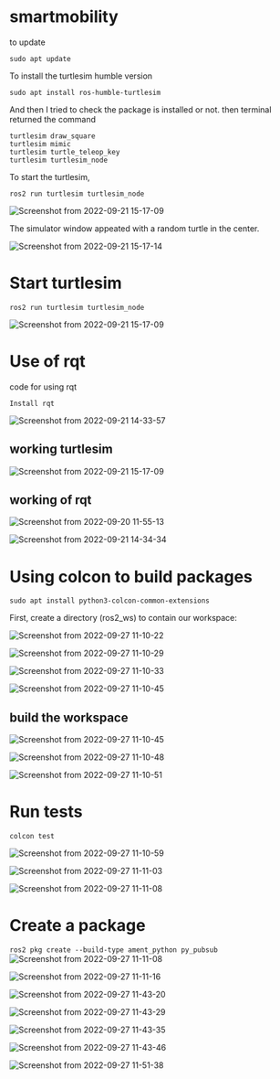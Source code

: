 # smartmobility
to update 

```
sudo apt update
```
To install the turtlesim humble version

```
sudo apt install ros-humble-turtlesim

```


And then I tried to check the package is installed or not. then terminal returned the command

```
turtlesim draw_square
turtlesim mimic
turtlesim turtle_teleop_key
turtlesim turtlesim_node
```
To start the turtlesim, 

```
ros2 run turtlesim turtlesim_node
```


![Screenshot from 2022-09-21 15-17-09](https://user-images.githubusercontent.com/86156093/191428482-9a045ccc-fb34-4a8e-a5db-e5b8bd706768.png)


The simulator window appeated with a random turtle in the center.



![Screenshot from 2022-09-21 15-17-14](https://user-images.githubusercontent.com/86156093/192296185-590275c2-ae29-455b-b860-80d4d3682754.png)

# Start turtlesim
```
ros2 run turtlesim turtlesim_node
```

![Screenshot from 2022-09-21 15-17-09](https://user-images.githubusercontent.com/86156093/192296607-eb060f72-dfd1-4d3b-b233-bf5c6d6757a2.png)

# Use of rqt
code for using rqt 

```
Install rqt

```

![Screenshot from 2022-09-21 14-33-57](https://user-images.githubusercontent.com/86156093/192297230-3d80810b-bbf0-4190-9e34-c036940d350e.png)

## working turtlesim

![Screenshot from 2022-09-21 15-17-09](https://user-images.githubusercontent.com/86156093/192296607-eb060f72-dfd1-4d3b-b233-bf5c6d6757a2.png)

## working of rqt
![Screenshot from 2022-09-20 11-55-13](https://user-images.githubusercontent.com/86156093/192297497-40ba4a86-6d79-4389-8142-319961e9365b.png)

![Screenshot from 2022-09-21 14-34-34](https://user-images.githubusercontent.com/86156093/192297874-6347c4ca-6a53-45d5-abff-10cbd9018d0f.png)

# Using colcon to build packages
```
sudo apt install python3-colcon-common-extensions
```

First, create a directory (ros2_ws) to contain our workspace:


![Screenshot from 2022-09-27 11-10-22](https://user-images.githubusercontent.com/86156093/192686827-89932b20-8250-4aa1-b80b-18d7fd1d606a.png)

![Screenshot from 2022-09-27 11-10-29](https://user-images.githubusercontent.com/86156093/192687008-1765501e-c664-4f8c-8307-717c606f3172.png)

![Screenshot from 2022-09-27 11-10-33](https://user-images.githubusercontent.com/86156093/192687045-0ba9ffe1-5b59-4440-80f2-a4a57225501c.png)

![Screenshot from 2022-09-27 11-10-45](https://user-images.githubusercontent.com/86156093/192687130-601bc2f8-1429-441d-aab2-905fb9d8f4f1.png)



## build the workspace

![Screenshot from 2022-09-27 11-10-45](https://user-images.githubusercontent.com/86156093/192687168-17f7994d-3eba-46ad-8710-89e824d3fe69.png)


![Screenshot from 2022-09-27 11-10-48](https://user-images.githubusercontent.com/86156093/192687447-7e80c15a-82a3-4060-8ad6-a53122640018.png)


![Screenshot from 2022-09-27 11-10-51](https://user-images.githubusercontent.com/86156093/192687507-017de4b9-bd3e-4118-8ae5-14c702c1a58f.png)

# Run tests
 `colcon test`


![Screenshot from 2022-09-27 11-10-59](https://user-images.githubusercontent.com/86156093/192687630-b2326cf5-de1d-43c6-83d2-33a55e87b885.png)



![Screenshot from 2022-09-27 11-11-03](https://user-images.githubusercontent.com/86156093/192687666-7b8574bb-ecf9-4d4c-abd7-462da5e2a256.png)


![Screenshot from 2022-09-27 11-11-08](https://user-images.githubusercontent.com/86156093/192688257-7a441539-82e1-47e9-8c74-b391750a3c97.png)
# Create a package
`ros2 pkg create --build-type ament_python py_pubsub`
![Screenshot from 2022-09-27 11-11-08](https://user-images.githubusercontent.com/86156093/192688972-dc3d2e99-81c9-4fe0-aab9-46d35383f317.png)

![Screenshot from 2022-09-27 11-11-16](https://user-images.githubusercontent.com/86156093/192689160-7b45501e-1703-4e23-aec7-afcda02ce7f2.png)

![Screenshot from 2022-09-27 11-43-20](https://user-images.githubusercontent.com/86156093/192689196-f481e3c2-7cf7-402c-b52a-20d45478fdde.png)

![Screenshot from 2022-09-27 11-43-29](https://user-images.githubusercontent.com/86156093/192689234-2d7f67f0-411a-495b-9710-67296c645158.png)

![Screenshot from 2022-09-27 11-43-35](https://user-images.githubusercontent.com/86156093/192689296-ca25d193-2747-407b-8e4a-7526f92515d4.png)


![Screenshot from 2022-09-27 11-43-46](https://user-images.githubusercontent.com/86156093/192689336-c63746df-b8f5-4d71-a255-5810ec0f26ae.png)


![Screenshot from 2022-09-27 11-51-38](https://user-images.githubusercontent.com/86156093/192689368-bf3e3f57-43cf-42b8-bfe8-ff5d4faba150.png)


